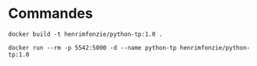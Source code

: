 # Commandes

``` docker build -t henrimfonzie/python-tp:1.0 . ```

``` docker run --rm -p 5542:5000 -d --name python-tp henrimfonzie/python-tp:1.0 ```
